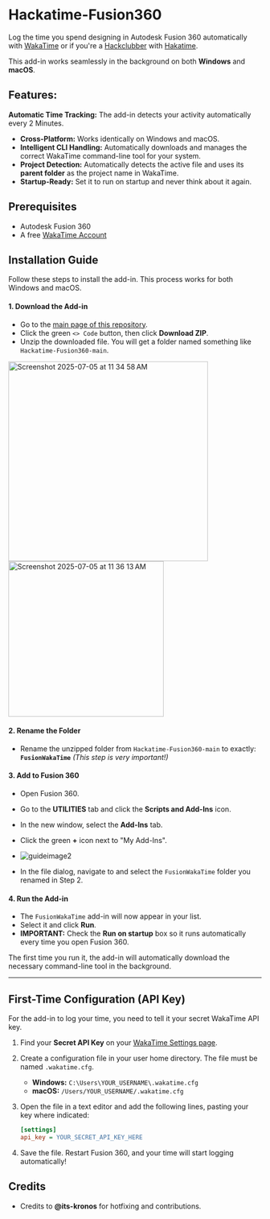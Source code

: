 # Hackatime-Fusion360
Log the time you spend designing in Autodesk Fusion 360 automatically with [WakaTime](https://wakatime.com) or if you're a [Hackclubber](https://hackclub.com) with [Hakatime](https://hackatime.hackclub.com).

This add-in works seamlessly in the background on both **Windows** and **macOS**.

## Features:
**Automatic Time Tracking:** The add-in detects your activity automatically every 2 Minutes.
-   **Cross-Platform:** Works identically on Windows and macOS.
-   **Intelligent CLI Handling:** Automatically downloads and manages the correct WakaTime command-line tool for your system.
-   **Project Detection:** Automatically detects the active file and uses its **parent folder** as the project name in WakaTime.
-   **Startup-Ready:** Set it to run on startup and never think about it again.


## Prerequisites

-   Autodesk Fusion 360
-   A free [WakaTime Account](https://wakatime.com/signup)


## Installation Guide

Follow these steps to install the add-in. This process works for both Windows and macOS.

#### 1. Download the Add-in
-   Go to the [main page of this repository](https://github.com/LiveWaffle/Hackatime-Fusion360).
-   Click the green `<> Code` button, then click **Download ZIP**.
-   Unzip the downloaded file. You will get a folder named something like `Hackatime-Fusion360-main`.
<img width="397" alt="Screenshot 2025-07-05 at 11 34 58 AM" src="https://github.com/user-attachments/assets/d77d50e4-7da3-4f80-9139-c754ee72b6e0" />
<img width="309" alt="Screenshot 2025-07-05 at 11 36 13 AM" src="https://github.com/user-attachments/assets/881233cb-ea98-448f-8b6e-5f43c6b5b87d" />

#### 2. Rename the Folder
-   Rename the unzipped folder from `Hackatime-Fusion360-main` to exactly:
    **`FusionWakaTime`**
    *(This step is very important!)*

#### 3. Add to Fusion 360
-   Open Fusion 360.
-   Go to the **UTILITIES** tab and click the **Scripts and Add-Ins** icon.
-   In the new window, select the **Add-Ins** tab.
-   Click the green **+** icon next to "My Add-Ins".
-   ![guideimage2](https://github.com/LiveWaffle/Hackatime-Fusion360/assets/175021115/285c57b7-5a04-4054-9549-14a01c40f283)

-   In the file dialog, navigate to and select the `FusionWakaTime` folder you renamed in Step 2.

#### 4. Run the Add-in
-   The `FusionWakaTime` add-in will now appear in your list.
-   Select it and click **Run**.
-   **IMPORTANT:** Check the **Run on startup** box so it runs automatically every time you open Fusion 360.

The first time you run it, the add-in will automatically download the necessary command-line tool in the background.

---

## First-Time Configuration (API Key)

For the add-in to log your time, you need to tell it your secret WakaTime API key.

1.  Find your **Secret API Key** on your [WakaTime Settings page](https://wakatime.com/settings/api-key).

2.  Create a configuration file in your user home directory. The file must be named `.wakatime.cfg`.
    -   **Windows:** `C:\Users\YOUR_USERNAME\.wakatime.cfg`
    -   **macOS:** `/Users/YOUR_USERNAME/.wakatime.cfg`

3.  Open the file in a text editor and add the following lines, pasting your key where indicated:

    ```ini
    [settings]
    api_key = YOUR_SECRET_API_KEY_HERE
    ```

4.  Save the file. Restart Fusion 360, and your time will start logging automatically!

## Credits

-   Credits to **@its-kronos** for hotfixing and contributions.
